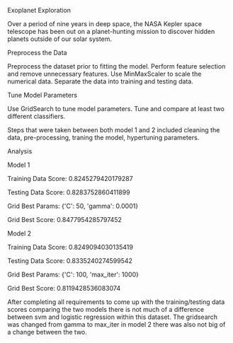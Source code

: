 Exoplanet Exploration

Over a period of nine years in deep space, the NASA Kepler space telescope has been out on a planet-hunting mission to discover hidden planets outside of our solar system.

Preprocess the Data

Preprocess the dataset prior to fitting the model.
Perform feature selection and remove unnecessary features.
Use MinMaxScaler to scale the numerical data.
Separate the data into training and testing data.


Tune Model Parameters

Use GridSearch to tune model parameters.
Tune and compare at least two different classifiers.

Steps that were taken between both model 1 and 2 included cleaning the data, pre-processing, traning the model, hypertuning parameters.

Analysis

Model 1

Training Data Score: 0.8245279420179287

Testing Data Score: 0.8283752860411899

Grid Best Params: {'C': 50, 'gamma': 0.0001}

Grid Best Score: 0.8477954285797452

Model 2

Training Data Score: 0.8249094030135419

Testing Data Score: 0.8335240274599542

Grid Best Params: {'C': 100, 'max_iter': 1000}

Grid Best Score: 0.8119428536083074

After completing all requirements to come up with the training/testing data scores comparing the two models there is not much of a difference between svm and logistic regression within this dataset. 
The gridsearch was changed from gamma to max_iter in model 2 there was also not big of a change between the two.
